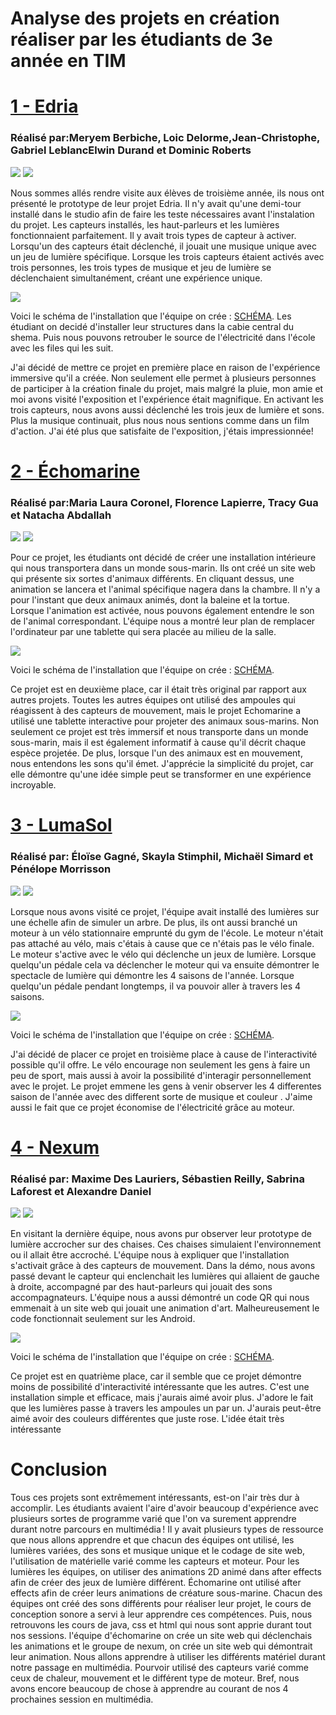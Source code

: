 <h1>Analyse des projets en création réaliser par les étudiants de 3e année en TIM</h1>

<h1><a href="https://tim-montmorency.com/2023/projets/EDRIA/docs/web/index.html">1 - Edria</a></h1>
<h3>Réalisé par:Meryem Berbiche, Loic Delorme,Jean-Christophe, Gabriel LeblancElwin Durand et Dominic Roberts</h3>
<img src="Photo/edria_demo.png">
<img src="Photo/edria_ordinateur.png">

Nous sommes allés rendre visite aux élèves de troisième année, ils nous ont présenté le prototype de leur projet Edria. Il n'y avait qu'une demi-tour installé dans le studio afin de faire les teste nécessaires avant l'instalation du projet. Les capteurs installés, les haut-parleurs et les lumières fonctionnaient parfaitement. Il y avait trois types de capteur à activer. Lorsqu'un des capteurs était déclenché, il jouait une musique unique avec un jeu de lumière spécifique. Lorsque les trois capteurs étaient activés avec trois personnes, les trois types de musique et jeu de lumière se déclenchaient simultanément, créant une expérience unique.

<img src="Photo/edria_shema.png">

Voici le schéma de l'installation que l'équipe on crée : <a href="https://github.com/F-C-A/EDRIA/blob/main/docs/medias/schema_electrique.png">SCHÉMA</a>. 
Les étudiant on decidé d'installer leur structures dans la cabie central du shema. Puis nous pouvons retrouber le source de l'électricité dans l'école avec les files qui les suit.

J'ai décidé de mettre ce projet en première place en raison de l'expérience immersive qu'il a créée. Non seulement elle permet à plusieurs personnes de participer à la création finale du projet, mais malgré la pluie, mon amie et moi avons visité l'exposition et l'expérience était magnifique. En activant les trois capteurs, nous avons aussi déclenché les trois jeux de lumière et sons. Plus la musique continuait, plus nous nous sentions comme dans un film d'action. J'ai été plus que satisfaite de l'exposition, j'étais impressionnée!


<h1><a href="https://tim-montmorency.com/2023/projets/Echomarine/docs/web/index.html">2 - Échomarine</a></h1>
<h3>Réalisé par:Maria Laura Coronel, Florence Lapierre, Tracy Gua et Natacha Abdallah </h3>

<img src="Photo/echomarine_debut_projet2.png">
<img src="Photo/echomarine_debut_projet.png">

Pour ce projet, les étudiants ont décidé de créer une installation intérieure qui nous transportera dans un monde sous-marin. Ils ont créé un site web qui présente six sortes d'animaux différents. En cliquant dessus, une animation se lancera et l'animal spécifique nagera dans la chambre. Il n'y a pour l'instant que deux animaux animés, dont la baleine et la tortue. Lorsque l'animation est activée, nous pouvons également entendre le son de l'animal correspondant. L'équipe nous a montré leur plan de remplacer l'ordinateur par une tablette qui sera placée au milieu de la salle.

<img src="Photo/echomarine_shema.png">

Voici le schéma de l'installation que l'équipe on crée : <a href="https://github.com/Echomarine/Echomarine/tree/main/docs/preproduction#plantation">SCHÉMA</a>.

Ce projet est en deuxième place, car il était très original par rapport aux autres projets. Toutes les autres équipes ont utilisé des ampoules qui réagissent à des capteurs de mouvement, mais le projet Echomarine a utilisé une tablette interactive pour projeter des animaux sous-marins. Non seulement ce projet est très immersif et nous transporte dans un monde sous-marin, mais il est également informatif à cause qu'il décrit chaque espèce projetée. De plus, lorsque l'un des animaux est en mouvement, nous entendons les sons qu'il émet. J'apprécie la simplicité du projet, car elle démontre qu'une idée simple peut se transformer en une expérience incroyable.


<h1><a href="https://tim-montmorency.com/2023/projets/LumaSol/docs/web/index.html">3 - LumaSol</a></h1>
<h3>Réalisé par: Éloïse Gagné, Skayla Stimphil, Michaël Simard et Pénélope Morrisson</h3>

<img src="Photo/lumasol_debut_lumiere (1).png">
<img src="Photo/lumasol_debut_moteur (1).png">

Lorsque nous avons visité ce projet, l'équipe avait installé des lumières sur une échelle afin de simuler un arbre. De plus, ils ont aussi branché un moteur à un vélo stationnaire emprunté du gym de l'école. Le moteur n'était pas attaché au vélo, mais c'étais à cause que ce n'étais pas le vélo finale. Le moteur s'active avec le vélo qui déclenche un jeux de lumière. Lorsque quelqu'un pédale cela va déclencher le moteur qui va ensuite démontrer le spectacle de lumière qui démontre les 4 saisons de l'année. Lorsque quelqu'un pédale pendant longtemps, il va pouvoir aller à travers les 4 saisons.

<img src="Photo/lumasol_shema.png">

Voici le schéma de l'installation que l'équipe on crée : <a href="https://user-images.githubusercontent.com/70410591/215125260-d78220d7-4583-489d-9c77-34b1653faafd.png
">SCHÉMA</a>.

J'ai décidé de placer ce projet en troisième place à cause de l'interactivité possible qu'il offre. Le vélo encourage non seulement les gens à faire un peu de sport, mais aussi à avoir la possibilité d'interagir personnellement avec le projet. Le projet emmene les gens à venir observer les 4 differentes saison de l'année avec des different sorte de musique et couleur . J'aime aussi le fait que ce projet économise de l'électricité grâce au moteur.


<h1><a href="https://tim-montmorency.com/2023/projets/Nexum/docs/web/index.html">4 - Nexum</a></h1>
<h3>Réalisé par: Maxime Des Lauriers, Sébastien Reilly, Sabrina Laforest et  Alexandre Daniel</h3>

<img src="Photo/nexum_demo_lumiere.png">
<img src="Photo/nexum_ordinateur.png">

En visitant la dernière équipe, nous avons pur observer leur prototype de lumière accrocher sur des chaises. Ces chaises simulaient l'environnement ou il allait être accroché. L'équipe nous à expliquer que l'installation s'activait grâce à des capteurs de mouvement. Dans la démo, nous avons passé devant le capteur qui enclenchait les lumières qui allaient de gauche à droite, accompagné par des haut-parleurs qui jouait des sons accompagnateurs. L'équipe nous a aussi démontré un code QR qui nous emmenait à un site web qui jouait une animation d'art. Malheureusement le code fonctionnait seulement sur les Android.


<img src="Photo/nexum_shema.png">

Voici le schéma de l'installation que l'équipe on crée : <a href="https://tim-montmorency.com/2023/projets/Nexum/docs/journaux/medias/prise_1.png">SCHÉMA</a>.

Ce projet est en quatrième place, car il semble que ce projet démontre moins de possibilité d'interactivité intéressante que les autres. C'est une installation simple et efficace, mais j'aurais aimé avoir plus. J'adore le fait que les lumières passe à travers les ampoules un par un. J'aurais peut-être aimé avoir des couleurs différentes que juste rose. L'idée était très intéressante 


<h1>Conclusion</h1>

Tous ces projets sont extrêmement intéressants, est-on l'air très dur à accomplir. Les étudiants avaient l'aire d'avoir beaucoup d'expérience avec plusieurs sortes de programme varié que l'on va surement apprendre durant notre parcours en multimédia ! Il y avait plusieurs types de ressource que nous allons apprendre et que chacun des équipes ont utilisé, les lumières variées, des sons et musique unique et le codage de site web, l'utilisation de matérielle varié comme les capteurs et moteur. Pour les lumières les équipes, on utiliser des animations 2D animé dans after effects afin de créer des jeux de lumière différent. Échomarine ont utilisé after effects afin de créer leurs animations de créature sous-marine. Chacun des équipes ont créé des sons différents pour réaliser leur projet, le cours de conception sonore a servi à leur apprendre ces compétences. Puis, nous retrouvons les cours de java, css et html qui nous sont apprie durant tout nos sessions. l'équipe d'échomarine on crée un site web qui déclenchais les animations et le groupe de nexum, on crée un site web qui démontrait leur animation. Nous allons apprendre à utiliser les différents matériel durant notre passage en multimédia. Pourvoir utilisé des capteurs varié comme ceux de chaleur, mouvement et le différent type de moteur. Bref, nous avons encore beaucoup de chose à apprendre au courant de nos 4 prochaines session en multimédia.


